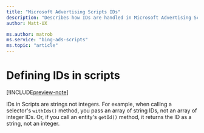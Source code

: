 ```yaml
---
title: "Microsoft Advertising Scripts IDs"
description: "Describes how IDs are handled in Microsoft Advertising Scripts."
author: Matt-UX

ms.author: matrob
ms.service: "bing-ads-scripts"
ms.topic: "article"
---
```


# Defining IDs in scripts

[!INCLUDE[preview-note](../includes/preview-note.md)]

IDs in Scripts are strings not integers. For example, when calling a selector's `withIds()` method, you pass an array of string IDs, not an array of integer IDs. Or, if you call an entity's `getId()` method, it returns the ID as a string, not an integer.
